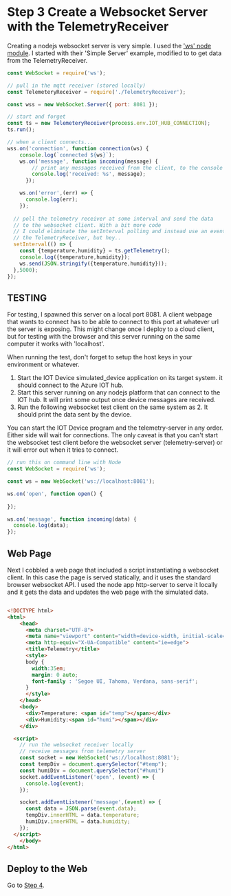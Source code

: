 # Step 3 Create a Websocket Server with the TelemetryReceiver

Creating a nodejs websocket server is very simple. I used the ['ws' node module](https://github.com/websockets/ws). 
I started with their 'Simple Server' example, modified to to get data from the TelemetryReceiver.

```javascript
const WebSocket = require('ws');

// pull in the mqtt receiver (stored locally)
const TelemeteryReceiver = require('./TelemetryReceiver');

const wss = new WebSocket.Server({ port: 8081 });

// start and forget
const ts = new TelemeteryReceiver(process.env.IOT_HUB_CONNECTION);
ts.run();

// when a client connects...
wss.on('connection', function connection(ws) {
    console.log(`connected ${ws}`);
    ws.on('message', function incoming(message) {
        // print any messages received from the client, to the console for debug
        console.log('received: %s', message);
      });

    ws.on('error',(err) => {
      console.log(err);
    });
  
  // poll the telemetry receiver at some interval and send the data
  // to the websocket client. With a bit more code
  // I could eliminate the setInterval polling and instead use an event from 
  // the TelemetryReceiver, but hey..
  setInterval(() => {
    const {temperature,humidity} = ts.getTelemetry();
    console.log({temperature,humidity});
    ws.send(JSON.stringify({temperature,humidity}));
  },5000);
});

```

## TESTING
For testing, I spawned this server on a local port 8081. A client webpage that wants to connect
has to be able to connect to this port at whatever url the server is exposing. This might change
once I deploy to a cloud client, but for testing with the browser and this server running on the same
computer it works with 'localhost'.

When running the test, don't forget to setup the host keys in your environment or whatever.
1. Start the IOT Device simulated_device application on its target system. it should connect to the Azure IOT hub. 
2. Start this server running on any nodejs platform that can connect to the IOT hub. It will print some output once device messages are received.
3. Run the following websocket test client on the same system as 2. It should print the data sent by the device.

You can start the IOT Device program and the telemetry-server in any order. Either side will wait for connections. The only caveat is that
you can't start the websocket test client before the websocket server (telemetry-server) or it will error out when it tries to connect.

```javascript
// run this on command line with Node
const WebSocket = require('ws');

const ws = new WebSocket('ws://localhost:8081');

ws.on('open', function open() {
  
});

ws.on('message', function incoming(data) {
  console.log(data);
});

```

## Web Page
Next I cobbled a web page that included a script instantiating a websocket client. In this case the page is served statically,
and it uses the standard browser websocket API. I used the node app http-server to serve it locally and it gets the data
and updates the web page with the simulated data.

```html

<!DOCTYPE html>
<html>
	<head>
      <meta charset="UTF-8">
      <meta name="viewport" content="width=device-width, initial-scale=1.0">
      <meta http-equiv="X-UA-Compatible" content="ie=edge">
      <title>Telemetry</title> 
      <style>
      body {
        width:35em;
        margin: 0 auto;
        font-family : 'Segoe UI, Tahoma, Verdana, sans-serif';
      }
      </style>   
	</head>
	<body>
      <div>Temperature: <span id="temp"></span></div>
      <div>Humidity:<span id="humi"></span></div>
    </div>

  <script>
    // run the websocket receiver locally
    // receive messages from telemetry server
    const socket = new WebSocket('ws://localhost:8081');
    const tempDiv = document.querySelector("#temp");
    const humiDiv = document.querySelector("#humi")
    socket.addEventListener('open', (event) => {
      console.log(event);
    });

    socket.addEventListener('message',(event) => {
      const data = JSON.parse(event.data);
      tempDiv.innerHTML = data.temperature;
      humiDiv.innerHTML = data.humidity;
    });
  </script>  
	</body>
</html>

```

## Deploy to the Web

Go to [Step 4](../step4/README.md).
